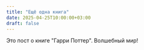 ```yaml
---
title: "Ещё одна книга"
date: 2025-04-25T10:00:00+03:00
draft: false
---
```

Это пост о книге "Гарри Поттер". Волшебный мир!